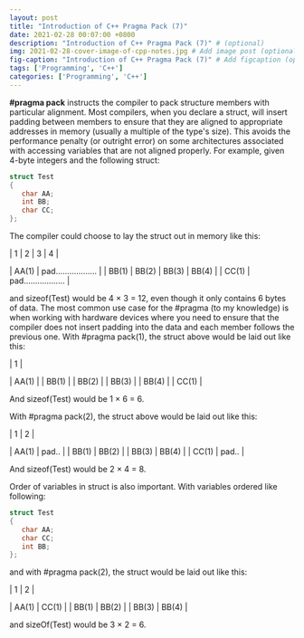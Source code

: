 ```yaml
---
layout: post
title: "Introduction of C++ Pragma Pack (7)"
date: 2021-02-28 00:07:00 +0800
description: "Introduction of C++ Pragma Pack (7)" # (optional)
img: 2021-02-28-cover-image-of-cpp-notes.jpg # Add image post (optional)
fig-caption: "Introduction of C++ Pragma Pack (7)" # Add figcaption (optional)
tags: ['Programming', 'C++']
categories: ['Programming', 'C++']
---
```


**\#pragma pack** instructs the compiler to pack structure members with particular alignment. Most compilers, when you declare a struct, will insert padding between members to ensure that they are aligned to appropriate addresses in memory (usually a multiple of the type's size). This avoids the performance penalty (or outright error) on some architectures associated with accessing variables that are not aligned properly. For example, given 4-byte integers and the following struct:

```cpp
struct Test
{
   char AA;
   int BB;
   char CC;
};
```

The compiler could choose to lay the struct out in memory like this:

\|   1   \|   2   \|   3   \|   4   \|  

\| AA(1) \| pad.................. \|
\| BB(1) \| BB(2) \| BB(3) \| BB(4) \| 
\| CC(1) \| pad.................. \|

and sizeof(Test) would be 4 × 3 = 12, even though it only contains 6 bytes of data. The most common use case for the #pragma (to my knowledge) is when working with hardware devices where you need to ensure that the compiler does not insert padding into the data and each member follows the previous one. With #pragma pack(1), the struct above would be laid out like this:

\|   1   \|

\| AA(1) \|
\| BB(1) \|
\| BB(2) \|
\| BB(3) \|
\| BB(4) \|
\| CC(1) \|

And sizeof(Test) would be 1 × 6 = 6.

With #pragma pack(2), the struct above would be laid out like this:

\|   1   \|   2   \| 

\| AA(1) \| pad.. \|
\| BB(1) \| BB(2) \|
\| BB(3) \| BB(4) \|
\| CC(1) \| pad.. \|

And sizeof(Test) would be 2 × 4 = 8.

Order of variables in struct is also important. With variables ordered like following:

```cpp
struct Test
{
   char AA;
   char CC;
   int BB;
};
```

and with #pragma pack(2), the struct would be laid out like this:

\|   1   \|   2   \| 

\| AA(1) \| CC(1) \|
\| BB(1) \| BB(2) \|
\| BB(3) \| BB(4) \|

and sizeOf(Test) would be 3 × 2 = 6.
